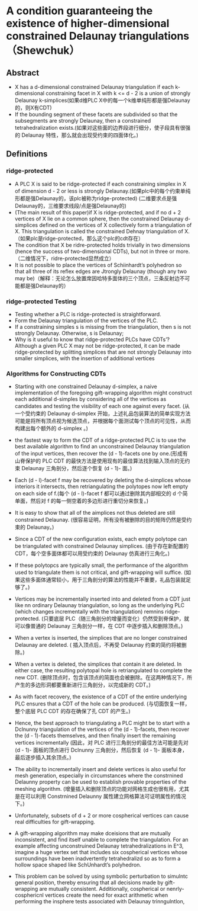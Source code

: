 
# A condition guaranteeing the existence of higher-dimensional constrained Delaunay triangulations （Shewchuk）

## Abstract
* X has a d-dimensional constrained Delaunay triangulation if each k-dimensional constraining facet in X with k <= d - 2 is a union of strongly Delaunay k-simplices(如果d维PLC X中的每一个k维单纯形都是强Delaunay的，则X有CDT)
*  If the bounding segment of these facets are subdivided so that the subsegments are strongly Delaunay, then a constrained tetrahedralization exists.(如果对这些面的边界段进行细分，使子段具有很强的 Delaunay 特性，那么就会出现受约束的四面体化。)


## Definitions
### ridge-protected
* A PLC X is said to be ridge-protected if each constraining simplex in X of dimension d - 2 or less is strongly Delaunay.(如果plc中的每个约束单纯形都是强Delaunay的，该plc被称为ridge-protected) (二维要求点是强Delaunay的，三维要求线段/点是强Delaunay的)
* (The main result of this paper)if X is ridge-protected, and if no d + 2 vertices of X lie on a common sphere, then the constrained Delaunay d-simplices defined on the vertices of X collectively form a triangulation of X. This triangulation is called the constrained Dehnay triangulation of X.（如果plc是ridge-protected，那么这个plc的cdt存在）
* The condition that X be ridre-protected holds trivially in two dimensions (hence the success of two-dimensional CDTs), but not in three or more.（二维情况下，ridre-protected显然成立）
* It is not possible to place the vertices of Schiinhardt’s polyhedron so that all three of its reflex edges are Jtrongly Delaunay (though any two may be)（解释：无论怎么放置席因哈特多面体的三个顶点，三条反射边不可能都是强Delaunay的）

### ridge-protected Testing
* Testing whether a PLC is ridge-protected is straightforward. 
* Form the Delaunay triangulation of the vertices of the PLC. 
* If a constraining simples s is missing from the triangulation, then s is not strongly Delaunay. Otherwise, s is Delaunay; 
* Why is it useful to know that ridge-protected PLCs have CDTs’?  Although a given PLC X may not be ridge-protected, it can be made ridge-protected by splitting simplices that are not strongly  Delaunay into smaller simplices, with the insertion of additional vertices

### Algorithms for Constructing CDTs
* Starting with one constrained Delaunay d-simplex, a naive implementation of the foregoing gift-wrapping algorithm might construct each additional d-simples by considering all of the vertices as candidates and testing the visibility of each one against every facet. (从一个受约束的 Delaunay d-simplex 开始，上述礼品包装算法的简单实现方法可能是将所有顶点视为候选顶点，并根据每个面测试每个顶点的可见性，从而构建出每个额外的 d-simplex 。)
* the fastest way to form the CDT of a ridge-protected PLC  is to use the best available algorithm to find an unconstrained Delaunay triangulation of the input vertices, then recover the (d - 1)-facets one by one.(形成有山脊保护的 PLC CDT 的最快方法是使用现有的最佳算法找到输入顶点的无约束 Delaunay 三角剖分，然后逐个恢复 (d - 1)- 面。)
* Each (d - l)-facet f may be recovered by deleting the d-simplices  whose interiors it intersects, then retriangulating the polytopes now  left empty on each side of f.(每个 (d - l)-facet f 都可以通过删除其内部相交的 d 个简单面，然后对 f 的每一侧空着的多边形进行重切分来恢复。)
* It is easy to show that all of the aimplices not thus deleted are still constrained Delaunay. (很容易证明，所有没有被删除的目的矩阵仍然是受约束的 Delaunay。)
* Since a CDT of the new configuration exists, each empty polytope can be triangulated with constrained Delaunay simplices. (由于存在新配置的 CDT，每个空多面体都可以用受约束的 Delaunay 仿真进行三角化。)
* If these polytopcs are typically small, the performance of the algorithm used to triangulate them is not critical, and gift-wrapping will suffice. (如果这些多面体通常较小，用于三角剖分的算法的性能并不重要，礼品包装就足够了。)
* Vertices may be incrementally inserted into and deleted from a CDT just like nn ordinary Delaunay triangulation, so long as the underlying PLC (which changes incrementally with the triangulation) remnins ridge-protected. (只要底层 PLC（随三角剖分的增量而变化）仍然受到脊保护，就可以像普通的 Delaunay 三角剖分一样，在 CDT 中逐步插入和删除顶点。)
* When a vertex is inserted, the simplices that are no longer constrained Delaunay are deleted. ( 插入顶点后，不再受 Delaunay 约束的简约将被删除。)
* When a vertex is deleted, the simplices that contain it are deleted. In either case, the resulting polytopal hole is retriangulated to complete the new  CDT. (删除顶点时，包含该顶点的简面也会被删除。在这两种情况下，所产生的多边形洞都要重新进行三角剖分，以完成新的 CDT。)
* As with facet recovery, the existence of a CDT of the entire underlying PLC ensures that a CDT of the hole can be produced. (与切面恢复一样，整个底层 PLC CDT 的存在确保了孔 CDT 的产生。)
* Hence, the best approach to triangulating a PLC might be to start with a Dclnunny triangulation of the vertices of the (d - 1)-facets, then recover the (d - 1)-facets themselves, and then finally insert the remaining vertices incrementally (因此，对 PLC 进行三角剖分的最佳方法可能是先对 (d - 1)- 面板的顶点进行 Dclnunny 三角剖分，然后恢复 (d - 1)- 面板本身，最后逐步插入其余顶点。)

* The ability to incrementally insert and delete vertices is also useful for mesh generation, especially in circumstances where the constrnined Delaunny property can be used to establish provable properties of the meshing algorithm. (增量插入和删除顶点的功能对网格生成也很有用，尤其是在可以利用 Constrnined Delaunny 属性建立网格算法可证明属性的情况下。)
* Unfortunately, subsets of d + 2 or more cospherical vertices can cause real difficulties for gift-wrapping. 
* A gift-wrapping algorithm may make dceisions that are mutually inconsistent, and find itself unable to complete the triangulation. For an example affecting unconstruined Delaunay tetrahedralizations in E^3, imagine a huge vertex set that includes six cospherical vertices whose surroundings have been inadvertently tetrahedralizd so as to form a hollow space shaped like SchUnhardt’s polyhedron. 
* This problem can be solved by using symbolic perturbation to simulntc general position, thereby ensuring that all decisions made by gift-wrapping are mutually consistent. Additionally, cospherical or nenrly-cosphericnl vertices create the need for exact arithmetic when performing the insphere tests associated with Delaunay trinngulntlon,